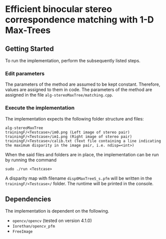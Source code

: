 # Efficient binocular stereo correspondence matching with 1-D Max-Trees

## Getting Started

To run the implementation, perform the subsequently listed steps.

### Edit parameters

The parameters of the method are assumed to be kept constant. Therefore, values are assigned to them in code. 
The parameters of the method are assigned in the file `alg-stereoMaxTree/matching.cpp`.

### Execute the implementation

The implementation expects the following folder structure and files:

```
alg-stereoMaxTree
trainingF/<Testcase>/im0.png (Left image of stereo pair)
trainingF/<Testcase>/im1.png (Right image of stereo pair)
trainingF/<Testcase>/calib.txt (Text file containing a line indicating the maximum disparity in the image pair, i.e. ndisp=<int>)

```

When the said files and folders are in place, the implementation can be run by running the command

```
sudo ./run <Testcase>
```

A disparity map with filename ``disp0MaxTreeS_s.pfm`` will be written in the ``trainingF/<Testcase>/`` folder. 
The runtime will be printed in the console.

## Dependencies

The implementation is dependent on the following.

* ``opencv/opencv`` (tested on version 4.1.0)
* ``Iorethan/opencv_pfm``
* ``FreeImage``
